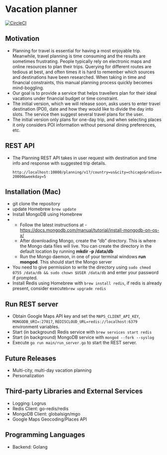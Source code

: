 # Vacation planner
[![CircleCI](https://circleci.com/gh/weihesdlegend/Vacation-Planner/tree/master.svg?style=svg&circle-token=7f88a49fd72bbe5020c873e24bc5f8a6e47bad63)](https://circleci.com/gh/weihesdlegend/Vacation-Planner/tree/master)

## Motivation
* Planning for travel is essential for having a most enjoyable trip. 
Meanwhile, travel planning is time consuming and the results are sometimes frustrating. 
People typically rely on electronic maps and online resources to plan their trips. 
Querying for different routes are tedious at best, and often times it is hard to remember which sources and destinations have been researched.
When taking in time and financial constraints, this manual planning process quickly becomes mind-boggling.
* Our goal is to provide a service that helps travellers plan for their ideal vacations under financial budget or time constraint.
* The initial version, which we will release soon, asks users to enter travel destination (POI), date and how they would like to divide the day into slots.
The service then suggest several travel plans for the user.
* The initial version only plans for one-day trip, and when selecting places it only considers POI information without personal dining preferences, etc.

## REST API
* The Planning REST API takes in user request with destination and time info and response with suggested trip details.

    `http://localhost:10000/planning/v1?/country=us&city=chicago&radius=20000&weekday=5`


## Installation (Mac)
* git clone the repository
* update Homebrew `brew update`
* Install MongoDB using Homebrew
*   + Follow the latest instructions at - https://docs.mongodb.com/manual/tutorial/install-mongodb-on-os-x/
    + After downloading Mongo, create the “db” directory. This is where the Mongo data files will live. You can create the directory in the default location by running **mkdir -p /data/db**
    + Run the Mongo daemon, in one of your terminal windows **run mongod**. This should start the Mongo server
* You need to give permission to write the directory using `sudo chmod 0755 /data/db && sudo chown $USER /data/db` and enter your password if prompted.
* Install Redis using Homebrew with `brew install redis`, if redis is already present, consider execute`brew upgrade redis`

## Run REST server
* Obtain Google Maps API key and set the `MAPS_CLIENT_API_KEY`, `MONGODB_URI=:27017`,
`REDISCLOUD_URL=redis://localhost:6379` environment variables.
* Start (in background) Redis service with `brew services start redis`
* Start (in background) MongoDB service with `mongod --fork --syslog`
* Execute `go run main/run_server.go` to start the REST server.

## Future Releases
* Multi-city, multi-day vacation planning
* Personalization


## Third-party Libraries and External Services
* Logging: Logrus
* Redis Client: go-redis/redis
* MongoDB Client: globalsign/mgo
* Google Maps Geocoding/Places API


## Programming Languages
* Backend: Golang
